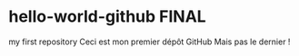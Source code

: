 
# hello-world-github FINAL

my first repository
Ceci est mon premier dépôt GitHub
Mais pas le dernier !

